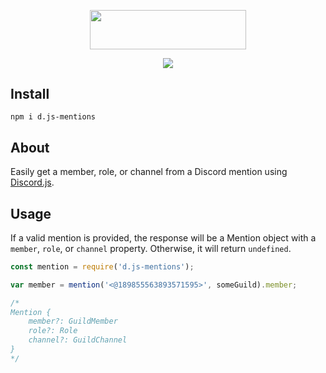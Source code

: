 <p align="center">
    <a href="https://github.com/slothiful/d.js-mentions"><img width="250" height="62.5" src="https://github.com/slothiful/d.js-mentions/blob/master/logo.png"></a>
</p>
<p align="center">
    <a href="https://github.com/slothiful/d.js-mentions"><img src="https://img.shields.io/npm/v/d.js-mentions.svg"></a>
</p>

## Install
```
npm i d.js-mentions
```

## About
Easily get a member, role, or channel from a Discord mention using [Discord.js](https://www.npmjs.com/package/discord.js).

## Usage
If a valid mention is provided, the response will be a Mention object with a `member`, `role`, or `channel` property. Otherwise, it will return `undefined`.

```js
const mention = require('d.js-mentions');

var member = mention('<@189855563893571595>', someGuild).member;

/*
Mention {
    member?: GuildMember
    role?: Role
    channel?: GuildChannel
}
*/
```
